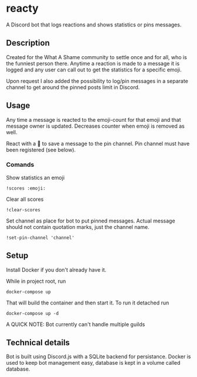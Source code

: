 # reacty
A Discord bot that logs reactions and shows statistics or pins messages.

## Description
Created for the What A Shame community to settle once and for all, who is the funniest person there. Anytime a reaction is made to a message it is logged and any user can call out to get the statistics for a specific emoji.

Upon request I also added the possibility to log/pin messages in a separate channel to get around the pinned posts limit in Discord.

## Usage
Any time a message is reacted to the emoji-count for that emoji and that message owner is updated. Decreases counter when emoji is removed as well.

React with a :pushpin: to save a message to the pin channel. Pin channel must have been registered (see below).

### Comands

Show statistics an emoji
```
!scores :emoji:
```

Clear all scores
```
!clear-scores
```

Set channel as place for bot to put pinned messages. Actual message should not contain quotation marks, just the channel name.
```
!set-pin-channel 'channel'
```

## Setup
Install Docker if you don't already have it.

While in project root, run
```
docker-compose up
```
That will build the container and then start it. To run it detached run
```
docker-compose up -d
```

A QUICK NOTE: Bot currently can't handle multiple guilds

## Technical details
Bot is built using Discord.js with a SQLite backend for persistance. Docker is used to keep bot management easy, database is kept in a volume called database.
